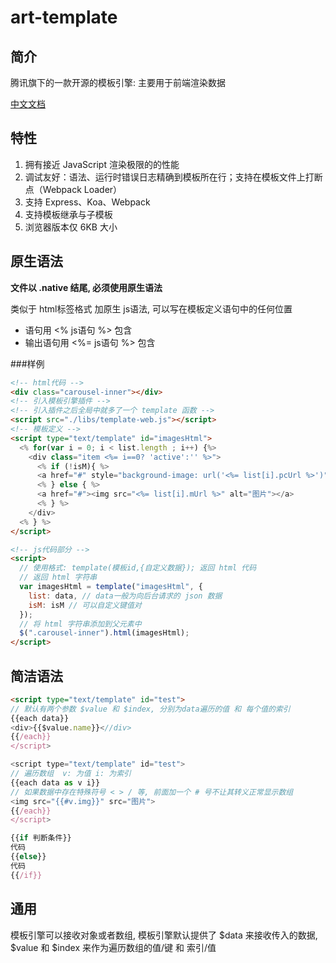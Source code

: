 # art-template

## 简介

腾讯旗下的一款开源的模板引擎: 主要用于前端渲染数据

[中文文档](https://aui.github.io/art-template/zh-cn/index.html)

## 特性

1. 拥有接近 JavaScript 渲染极限的的性能
2. 调试友好：语法、运行时错误日志精确到模板所在行；支持在模板文件上打断点（Webpack Loader）
3. 支持 Express、Koa、Webpack
4. 支持模板继承与子模板
5. 浏览器版本仅 6KB 大小

## 原生语法

**文件以 .native 结尾, 必须使用原生语法** 

类似于 html标签格式 加原生 js语法, 可以写在模板定义语句中的任何位置

+ 语句用 <% js语句 %> 包含
+ 输出语句用 <%= js语句 %> 包含

###样例

```html
<!-- html代码 -->
<div class="carousel-inner"></div>
<!-- 引入模板引擎插件 -->
<!-- 引入插件之后全局中就多了一个 template 函数 -->
<script src="./libs/template-web.js"></script>
<!-- 模板定义 -->
<script type="text/template" id="imagesHtml">
  <% for(var i = 0; i < list.length ; i++) {%>
    <div class="item <%= i==0? 'active':'' %>">
      <% if (!isM){ %>
      <a href="#" style="background-image: url('<%= list[i].pcUrl %>')"></a>
      <% } else { %>
      <a href="#"><img src="<%= list[i].mUrl %>" alt="图片"></a>
      <% } %>
    </div>
  <% } %>
</script>

<!-- js代码部分 -->
<script>
  // 使用格式: template(模板id,{自定义数据}); 返回 html 代码
  // 返回 html 字符串
  var imagesHtml = template("imagesHtml", {
    list: data, // data一般为向后台请求的 json 数据
    isM: isM // 可以自定义键值对
  });
  // 将 html 字符串添加到父元素中
  $(".carousel-inner").html(imagesHtml);
</script>
```

## 简洁语法

```html
<script type="text/template" id="test">
// 默认有两个参数 $value 和 $index, 分别为data遍历的值 和 每个值的索引
{{each data}}
<div>{{$value.name}}<//div>
{{/each}}
</script>

<script type="text/template" id="test">
// 遍历数组  v: 为值 i: 为索引
{{each data as v i}}
// 如果数据中存在特殊符号 < > / 等, 前面加一个 # 号不让其转义正常显示数组
<img src="{{#v.img}}" src="图片">
{{/each}}
</script>

{{if 判断条件}}
代码
{{else}}
代码
{{/if}}
```

## 通用

模板引擎可以接收对象或者数组, 模板引擎默认提供了 \$data 来接收传入的数据, \$value 和 \$index 来作为遍历数组的值/键 和 索引/值

